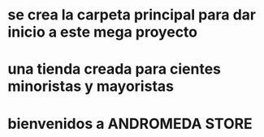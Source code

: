 # se crea la carpeta principal para dar inicio a este mega proyecto
# una tienda creada para cientes minoristas y mayoristas 
# bienvenidos a ANDROMEDA STORE
